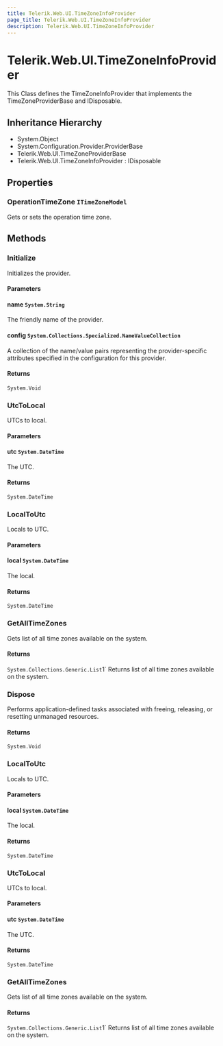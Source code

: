 ```yaml
---
title: Telerik.Web.UI.TimeZoneInfoProvider
page_title: Telerik.Web.UI.TimeZoneInfoProvider
description: Telerik.Web.UI.TimeZoneInfoProvider
---
```


# Telerik.Web.UI.TimeZoneInfoProvider

This Class defines the TimeZoneInfoProvider that 
            implements the TimeZoneProviderBase and IDisposable.

## Inheritance Hierarchy

* System.Object
* System.Configuration.Provider.ProviderBase
* Telerik.Web.UI.TimeZoneProviderBase
* Telerik.Web.UI.TimeZoneInfoProvider : IDisposable

## Properties

###  OperationTimeZone `ITimeZoneModel`

Gets or sets the operation time zone.

## Methods

###  Initialize

Initializes the provider.

#### Parameters

#### name `System.String`

The friendly name of the provider.

#### config `System.Collections.Specialized.NameValueCollection`

A collection of the name/value pairs representing the provider-specific
            attributes specified in the configuration for this provider.

#### Returns

`System.Void` 

###  UtcToLocal

UTCs to local.

#### Parameters

#### utc `System.DateTime`

The UTC.

#### Returns

`System.DateTime` 

###  LocalToUtc

Locals to UTC.

#### Parameters

#### local `System.DateTime`

The local.

#### Returns

`System.DateTime` 

###  GetAllTimeZones

Gets list of all time zones available on the system.

#### Returns

`System.Collections.Generic.List`1` Returns list of all time zones available on the system.

###  Dispose

Performs application-defined tasks associated with freeing, releasing,
            or resetting unmanaged resources.

#### Returns

`System.Void` 

###  LocalToUtc

Locals to UTC.

#### Parameters

#### local `System.DateTime`

The local.

#### Returns

`System.DateTime` 

###  UtcToLocal

UTCs to local.

#### Parameters

#### utc `System.DateTime`

The UTC.

#### Returns

`System.DateTime` 

###  GetAllTimeZones

Gets list of all time zones available on the system.

#### Returns

`System.Collections.Generic.List`1` Returns list of all time zones available on the system.

